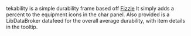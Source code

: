 tekability is a simple durability frame based off
[Fizzle](http://www.wowinterface.com/downloads/info5018-Fizzle.html) It simply
adds a percent to the equipment icons in the char panel. Also provided is a
LibDataBroker datafeed for the overall average durability, with item details in
the tooltip.
